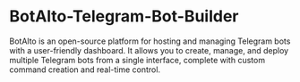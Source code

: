 # BotAlto-Telegram-Bot-Builder
BotAlto is an open-source platform for hosting and managing Telegram bots with a user-friendly dashboard. It allows you to create, manage, and deploy multiple Telegram bots from a single interface, complete with custom command creation and real-time control.

